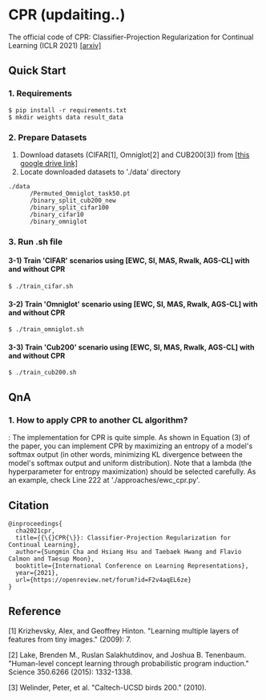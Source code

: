 # CPR (updaiting..)

The official code of CPR: Classifier-Projection Regularization for Continual Learning (ICLR 2021) [[arxiv]](https://arxiv.org/pdf/2006.07326.pdf)

## Quick Start

### 1. Requirements

```
$ pip install -r requirements.txt
$ mkdir weights data result_data
```

### 2. Prepare Datasets

1) Download datasets (CIFAR[1], Omniglot[2] and CUB200[3]) from [[this google drive link]](https://drive.google.com/file/d/19UaTcjGYj8YUBlj69mPK7zcVvFUR8bso/view?usp=sharing)
2) Locate downloaded datasets to './data' directory

```
./data
      /Permuted_Omniglot_task50.pt
      /binary_split_cub200_new
      /binary_split_cifar100
      /binary_cifar10
      /binary_omniglot
```

### 3.  Run .sh file

#### 3-1) Train 'CIFAR' scenarios using \[EWC, SI, MAS, Rwalk, AGS-CL\] with and without CPR

```
$ ./train_cifar.sh
```

#### 3-2) Train 'Omniglot' scenario using \[EWC, SI, MAS, Rwalk, AGS-CL\] with and without CPR

```
$ ./train_omniglot.sh
```

#### 3-3) Train 'Cub200' scenario using \[EWC, SI, MAS, Rwalk, AGS-CL\] with and without CPR

```
$ ./train_cub200.sh
```

## QnA
### 1. How to apply CPR to another CL algorithm?

: The implementation for CPR is quite simple. As shown in Equation (3) of the paper, you can implement CPR by maximizing an entropy of a model's softmax output (in other words, minimizing KL divergence between the model's softmax output and uniform distribution). Note that a lambda (the hyperparameter for entropy maximization) should be selected carefully. As an example, check Line 222 at './approaches/ewc_cpr.py'.


## Citation

```
@inproceedings{
  cha2021cpr,
  title={{\{}CPR{\}}: Classifier-Projection Regularization for Continual Learning},
  author={Sungmin Cha and Hsiang Hsu and Taebaek Hwang and Flavio Calmon and Taesup Moon},
  booktitle={International Conference on Learning Representations},
  year={2021},
  url={https://openreview.net/forum?id=F2v4aqEL6ze}
}
```

## Reference
[1] Krizhevsky, Alex, and Geoffrey Hinton. "Learning multiple layers of features from tiny images." (2009): 7.

[2] Lake, Brenden M., Ruslan Salakhutdinov, and Joshua B. Tenenbaum. "Human-level concept learning through probabilistic program induction." Science 350.6266 (2015): 1332-1338.

[3] Welinder, Peter, et al. "Caltech-UCSD birds 200." (2010).


